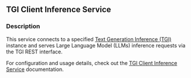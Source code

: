 ## TGI Client Inference Service

### Description

This service connects to a specified [Text Generation Inference (TGI)](https://huggingface.co/docs/text-generation-inference/en/index) instance and serves Large Language Model (LLMs) inference requests
via the TGI REST interface.

For configuration and usage details, check out the [TGI Client Inference Service](https://infernet-services.docs.ritual.net/reference/tgi_client_inference_service) documentation.
